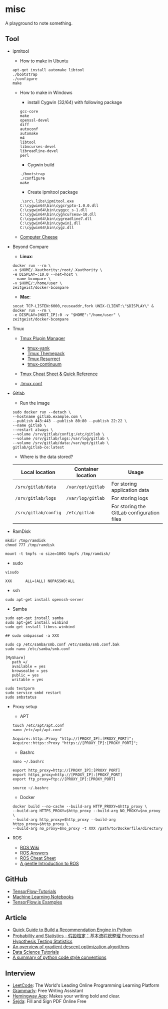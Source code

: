 # misc

A playground to note something.

## Tool

* ipmitool

    - How to make in Ubuntu

    ```
    apt-get install automake libtool
    ./bootstrap
    ./configure
    make
    ```

    - How to make in Windows
      
        - install Cygwin (32/64) with following package

        ```
        gcc-core
        make
        openssl-devel
        diff
        autoconf
        automake
        m4
        libtool
        libncurses-devel
        libreadline-devel
        perl
        ```

        - Cygwin build

        ```
        ./bootstrap
        ./configure
        make
        ```

        - Create ipmitool package
        
        ```
        .\src\.libs\ipmitool.exe
        C:\cygwin64\bin\cygcrypto-1.0.0.dll
        C:\cygwin64\bin\cyggcc_s-1.dll
        C:\cygwin64\bin\cygncursesw-10.dll
        C:\cygwin64\bin\cygreadline7.dll
        C:\cygwin64\bin\cygwin1.dll
        C:\cygwin64\bin\cygz.dll
        ```
        
    - [Computer Cheese](https://computercheese.blogspot.com/)

* Beyond Compare

    - __Linux__:
    
    ```
    docker run --rm \
    -v $HOME/.Xauthority:/root/.Xauthority \
    -e DISPLAY=:10.0 --net=host \
    --name bcompare \
    -v $HOME/:/home/user \
    zeitgeist/docker-bcompare
    ```

    - __Mac__:
    
    ```
    socat TCP-LISTEN:6000,reuseaddr,fork UNIX-CLIENT:\"$DISPLAY\" &
    docker run --rm \
    -e DISPLAY=[HOST_IP]:0 -v "$HOME":"/home/user" \
    zeitgeist/docker-bcompare
    ```

* Tmux

    - [Tmux Plugin Manager](https://github.com/tmux-plugins/tpm)

        - [tmux-yank](https://github.com/tmux-plugins/tmux-yank)
        - [Tmux Themepack](https://github.com/jimeh/tmux-themepack)
        - [Tmux Resurrect](https://github.com/tmux-plugins/tmux-resurrect)
        - [tmux-continuum](https://github.com/tmux-plugins/tmux-continuum)

    - [Tmux Cheat Sheet & Quick Reference](https://tmuxcheatsheet.com/)

    * [.tmux.conf](.tmux.conf)

* Gitlab

    - Run the image

    ```
    sudo docker run --detach \
	--hostname gitlab.example.com \
	--publish 443:443 --publish 80:80 --publish 22:22 \
	--name gitlab \
	--restart always \
	--volume /srv/gitlab/config:/etc/gitlab \
	--volume /srv/gitlab/logs:/var/log/gitlab \
	--volume /srv/gitlab/data:/var/opt/gitlab \
	gitlab/gitlab-ce:latest
    ```

    - Where is the data stored?

    | Local location       | Container location | Usage                                      |
    |----------------------|--------------------|--------------------------------------------|
    | `/srv/gitlab/data`   | `/var/opt/gitlab`  | For storing application data               |
    | `/srv/gitlab/logs`   | `/var/log/gitlab`  | For storing logs                           |
    | `/srv/gitlab/config` | `/etc/gitlab`      | For storing the GitLab configuration files |

* RamDisk

```
mkdir /tmp/ramdisk
chmod 777 /tmp/ramdisk

mount -t tmpfs -o size=100G tmpfs /tmp/ramdisk/
```

* sudo

```
visudo

XXX      ALL=(ALL) NOPASSWD:ALL
```

* ssh

```
sudo apt-get install openssh-server
```

* Samba

```
sudo apt-get install samba
sudo apt-get install winbind
sudo get install libnss-winbind

## sudo smbpasswd -a XXX

sudo cp /etc/samba/smb.conf /etc/samba/smb.conf.bak
sudo nano /etc/samba/smb.conf

[MyShare]
   path =/
   available = yes
   browsealbe = yes
   public = yes
   writable = yes

sudo testparm
sudo service smbd restart
sudo smbstatus
```

* Proxy setup

    - APT

    ```
    touch /etc/apt/apt.conf
    nano /etc/apt/apt.conf

    Acquire::http::Proxy "http://[PROXY_IP]:[PROXY_PORT]";
    Acquire::https::Proxy "https://[PROXY_IP]:[PROXY_PORT]";
    ```

    - Bashrc

    ```
    nano ~/.bashrc

    export http_proxy=http://[PROXY_IP]:[PROXY_PORT]
    export https_proxy=http://[PROXY_IP]:[PROXY_PORT]
    export ftp_proxy=ftp://[PROXY_IP]:[PROXY_PORT]
    
    source ~/.bashrc
    ```

    - Docker

    ```
    docker build --no-cache --build-arg HTTP_PROXY=$http_proxy \
    --build-arg HTTPS_PROXY=$http_proxy --build-arg NO_PROXY=$no_proxy \
    --build-arg http_proxy=$http_proxy --build-arg https_proxy=$http_proxy \
    --build-arg no_proxy=$no_proxy -t XXX /path/to/Dockerfile/directory
    ```

* ROS

    - [ROS Wiki](http://wiki.ros.org/)
    - [ROS Answers](http://answers.ros.org/)
    - [ROS Cheat Sheet](https://github.com/ros/cheatsheet/releases/download/0.0.1/ROScheatsheet_catkin.pdf)
    - [A gentle Introduction to ROS](https://cse.sc.edu/~jokane/agitr/)


## GitHub
- [TensorFlow-Tutorials](https://github.com/Hvass-Labs/TensorFlow-Tutorials)
- [Machine Learning Notebooks](https://github.com/ageron/handson-ml)
- [TensorFlow.js Examples](https://github.com/tensorflow/tfjs-examples)

## Article
- [Quick Guide to Build a Recommendation Engine in Python](https://www.analyticsvidhya.com/blog/2016/06/quick-guide-build-recommendation-engine-python/)
- [Probability and Statistics - 假設檢定：基本流程總整理 Process of Hypothesis Testing Statistics](http://mropengate.blogspot.com/2015/03/hypothesis-testing-p-value.html)
- [An overview of gradient descent optimization algorithms](http://ruder.io/optimizing-gradient-descent/)
- [Data Science Tutorials](https://www.topcoder.com/community/data-science/data-science-tutorials/)
- [A summary of python code style conventions](https://development.robinwinslow.uk/2014/01/05/summary-of-python-code-style-conventions/)

## Interview
- [LeetCode](https://leetcode.com/): The World's Leading Online Programming Learning Platform
- [Grammarly](https://www.grammarly.com/): Free Writing Assistant
- [Hemingway App](http://www.hemingwayapp.com/): Makes your writing bold and clear.
- [Sejda](https://www.sejda.com/sign-pdf): Fill and Sign PDF Online Free